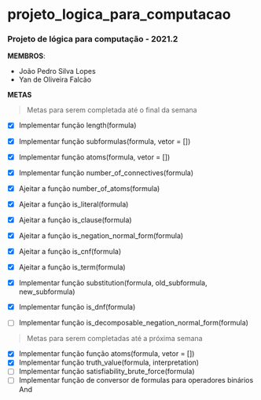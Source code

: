 # projeto_logica_para_computacao

### __Projeto de lógica para computação - 2021.2__

__MEMBROS__:
- João Pedro Silva Lopes
- Yan de Oliveira Falcão

__METAS__
> Metas para serem completada até o final da semana
- [x] Implementar função length(formula)
- [x] Implementar função subformulas(formula, vetor = [])
- [x] Implementar função atoms(formula, vetor = [])
- [x] Implementar função number_of_connectives(formula)
- [x] Ajeitar a função number_of_atoms(formula)
- [x] Ajeitar a função is_literal(formula)
- [x] Ajeitar a função is_clause(formula)
- [x] Ajeitar a função is_negation_normal_form(formula)
- [x] Ajeitar a função is_cnf(formula)
- [x] Ajeitar a função is_term(formula)
- [x] Implementar função substitution(formula, old_subformula, new_subformula)
- [x] Implementar função is_dnf(formula)
- [ ] Implementar função is_decomposable_negation_normal_form(formula)


> Metas para serem completadas até a próxima semana
- [x] Implementar função função atoms(formula, vetor = [])
- [x] Implementar função truth_value(formula, interpretation)
- [ ] Implementar função satisfiability_brute_force(formula)
- [ ] Implementar função de conversor de formulas para operadores binários And
